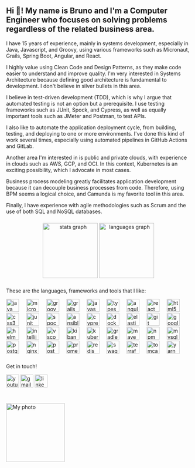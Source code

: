 <h2 align="left">Hi 👋! My name is Bruno and I'm a Computer Engineer who focuses on solving problems regardless of the related business area.</h2>

<p>I have 15 years of experience, mainly in systems development, especially in Java, Javascript, and Groovy, using various frameworks such as Micronaut, Grails, Spring Boot, Angular, and React.

I highly value using Clean Code and Design Patterns, as they make code easier to understand and improve quality. I'm very interested in Systems Architecture because defining good architecture is fundamental to development. I don't believe in silver bullets in this area.

I believe in test-driven development (TDD), which is why I argue that automated testing is not an option but a prerequisite. I use testing frameworks such as JUnit, Spock, and Cypress, as well as equally important tools such as JMeter and Postman, to test APIs.

I also like to automate the application deployment cycle, from building, testing, and deploying to one or more environments. I've done this kind of work several times, especially using automated pipelines in GitHub Actions and GitLab.

Another area I'm interested in is public and private clouds, with experience in clouds such as AWS, GCP, and OCI. In this context, Kubernetes is an exciting possibility, which I advocate in most cases.

Business process modeling greatly facilitates application development because it can decouple business processes from code. Therefore, using BPM seems a logical choice, and Camunda is my favorite tool in this area.

Finally, I have experience with agile methodologies such as Scrum and the use of both SQL and NoSQL databases.</p>

###

<div align="center">
  <img src="https://github-readme-stats.vercel.app/api?username=bruno-lopes&hide_title=false&hide_rank=false&show_icons=true&include_all_commits=true&count_private=true&disable_animations=false&theme=dracula&locale=en&hide_border=false" height="150" alt="stats graph"  />
  <img src="https://github-readme-stats.vercel.app/api/top-langs?username=bruno-lopes&locale=en&hide_title=false&layout=compact&card_width=320&langs_count=5&theme=dracula&hide_border=false" height="150" alt="languages graph"  />
</div>

###

<!--<img align="right" height="150" src="https://i.imgflip.com/65efzo.gif"  />-->

###
<p> These are the languages, frameworks and tools that I like:</p>
<div align="left">
  <img src="https://cdn.jsdelivr.net/gh/devicons/devicon/icons/java/java-original.svg" height="35" alt="java logo"  />
  <img width="12" />
  <img src="https://cdn.jsdelivr.net/gh/devicons/devicon/icons/micronaut/micronaut-original.svg" height="35" alt="micronaut logo"  />
  <img width="12" />
  <img src="https://cdn.jsdelivr.net/gh/devicons/devicon/icons/groovy/groovy-original.svg" height="35" alt="groovy logo"  />
  <img width="12" />
  <img src="https://cdn.jsdelivr.net/gh/devicons/devicon/icons/grails/grails-original.svg" height="35" alt="grails logo"  />
  <img width="12" />
  <img src="https://cdn.jsdelivr.net/gh/devicons/devicon/icons/javascript/javascript-original.svg" height="35" alt="javascript logo"  />
  <img width="12" />
  <img src="https://cdn.jsdelivr.net/gh/devicons/devicon/icons/typescript/typescript-original.svg" height="35" alt="typescript logo"  />
  <img width="12" />
  
  <img src="https://cdn.jsdelivr.net/gh/devicons/devicon/icons/angular/angular-original.svg" height="35" alt="angular logo"  />
  <img width="12" />
  
  <img src="https://cdn.jsdelivr.net/gh/devicons/devicon/icons/react/react-original.svg" height="35" alt="react logo"  />
  <img width="12" />
  <img src="https://cdn.jsdelivr.net/gh/devicons/devicon/icons/html5/html5-original.svg" height="35" alt="html5 logo"  />
  <img width="12" />
  <img src="https://cdn.jsdelivr.net/gh/devicons/devicon/icons/css3/css3-original.svg" height="35" alt="css3 logo"  />
  <img width="12" />
  <!--<img src="https://cdn.jsdelivr.net/gh/devicons/devicon/icons/python/python-original.svg" height="35" alt="python logo"  />
  <img width="12" />-->
  <img src="https://cdn.jsdelivr.net/gh/devicons/devicon/icons/junit/junit-original.svg" height="35" alt="junit logo"  />
  <img width="12" />
  <img src="https://cdn.jsdelivr.net/gh/devicons/devicon/icons/spock/spock-original.svg" height="35" alt="spock logo"  />
  <img width="12" />
  <img src="https://cdn.jsdelivr.net/gh/devicons/devicon/icons/ansible/ansible-original.svg" height="35" alt="ansible logo"  />
  <img width="12" />
  <img src="https://cdn.jsdelivr.net/gh/devicons/devicon/icons/cypressio/cypressio-original.svg" height="35" alt="cypress logo"  />
  <img width="12" />
  <img src="https://cdn.jsdelivr.net/gh/devicons/devicon/icons/docker/docker-original.svg" height="35" alt="docker logo"  />
  <img width="12" />

  <img src="https://cdn.jsdelivr.net/gh/devicons/devicon/icons/elasticsearch/elasticsearch-original.svg" height="35" alt="elasticsearch logo"  />
  <img width="12" />

  <img src="https://cdn.jsdelivr.net/gh/devicons/devicon/icons/git/git-original.svg" height="35" alt="git logo"  />
  <img width="12" />

  <img src="https://cdn.jsdelivr.net/gh/devicons/devicon/icons/googlecloud/googlecloud-original.svg" height="35" alt="google cloud logo"  />
  <img width="12" />

  <img src="https://cdn.jsdelivr.net/gh/devicons/devicon/icons/helm/helm-original.svg" height="35" alt="helm logo"  />
  <img width="12" />

  <img src="https://cdn.jsdelivr.net/gh/devicons/devicon/icons/intellij/intellij-original.svg" height="35" alt="intellij logo"  />
  <img width="12" />

  <img src="https://cdn.jsdelivr.net/gh/devicons/devicon/icons/vscode/vscode-original.svg" height="35" alt="vscode logo"  />
  <img width="12" />

  <img src="https://cdn.jsdelivr.net/gh/devicons/devicon/icons/kibana/kibana-original.svg" height="35" alt="kibana logo"  />
  <img width="12" />

  <img src="https://cdn.jsdelivr.net/gh/devicons/devicon/icons/kubernetes/kubernetes-original.svg" height="35" alt="kubernetes logo"  />
  <img width="12" />

  <img src="https://cdn.jsdelivr.net/gh/devicons/devicon/icons/gradle/gradle-original.svg" height="35" alt="gradle logo"  />
  <img width="12" />

  <img src="https://cdn.jsdelivr.net/gh/devicons/devicon/icons/maven/maven-original.svg" height="35" alt="maven logo"  />
  <img width="12" />

  <img src="https://cdn.jsdelivr.net/gh/devicons/devicon/icons/npm/npm-original-wordmark.svg" height="35" alt="npm logo"  />
  <img width="12" />

  <img src="https://cdn.jsdelivr.net/gh/devicons/devicon/icons/mysql/mysql-original.svg" height="35" alt="mysql logo"  />
  <img width="12" />

  <img src="https://cdn.jsdelivr.net/gh/devicons/devicon/icons/postgresql/postgresql-original.svg" height="35" alt="postgres logo"  />
  <img width="12" />

  <img src="https://cdn.jsdelivr.net/gh/devicons/devicon/icons/nginx/nginx-original.svg" height="35" alt="nginx logo"  />
  <img width="12" />

  <img src="https://cdn.jsdelivr.net/gh/devicons/devicon/icons/postman/postman-original.svg" height="35" alt="postman logo"  />
  <img width="12" />

  <img src="https://cdn.jsdelivr.net/gh/devicons/devicon/icons/prometheus/prometheus-original.svg" height="35" alt="prometheus logo"  />
  <img width="12" />

  <img src="https://cdn.jsdelivr.net/gh/devicons/devicon/icons/redis/redis-original.svg" height="35" alt="redis logo"  />
  <img width="12" />

  <img src="https://cdn.jsdelivr.net/gh/devicons/devicon/icons/swagger/swagger-original.svg" height="35" alt="swagger logo"  />
  <img width="12" />

  <img src="https://cdn.jsdelivr.net/gh/devicons/devicon/icons/terraform/terraform-original.svg" height="35" alt="terraform logo"  />
  <img width="12" />

  <img src="https://cdn.jsdelivr.net/gh/devicons/devicon/icons/tomcat/tomcat-original.svg" height="35" alt="tomcat logo"  />
  <img width="12" />

  <img src="https://cdn.jsdelivr.net/gh/devicons/devicon/icons/yarn/yarn-original.svg" height="35" alt="yarn logo"  />
  <img width="12" />
  
</div>

###

<p>Get in touch!</p>
<div align="left">
  <a href="https://www.youtube.com/@canalBL2"><img src="https://img.shields.io/static/v1?message=Youtube&logo=youtube&label=&color=FF0000&logoColor=white&labelColor=&style=for-the-badge" height="35" alt="youtube logo"/></a>
<!--   <img src="https://img.shields.io/static/v1?message=Instagram&logo=instagram&label=&color=E4405F&logoColor=white&labelColor=&style=for-the-badge" height="35" alt="instagram logo"  /> -->
<!--   <img src="https://img.shields.io/static/v1?message=Twitch&logo=twitch&label=&color=9146FF&logoColor=white&labelColor=&style=for-the-badge" height="35" alt="twitch logo"  /> -->
<!--   <img src="https://img.shields.io/static/v1?message=Discord&logo=discord&label=&color=7289DA&logoColor=white&labelColor=&style=for-the-badge" height="35" alt="discord logo"  /> -->
  <a href="mailto:contato@canalbl2.com?subject=GitHub Contact&body=Hello. I found you on GitHub and would like to..."><img src="https://img.shields.io/static/v1?message=Gmail&logo=gmail&label=&color=D14836&logoColor=white&labelColor=&style=for-the-badge" height="35" alt="gmail logo"  /></a>
  <a href="https://www.linkedin.com/in/bllopes/"><img src="https://img.shields.io/static/v1?message=LinkedIn&logo=linkedin&label=&color=0077B5&logoColor=white&labelColor=&style=for-the-badge" height="35" alt="linkedin logo"  /></a>
</div>

###

<br clear="both">

<img src="https://avatars.githubusercontent.com/u/2408316?v=4" alt="My photo" width="160px" height="160px"/>

###
